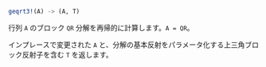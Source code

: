 ```julia
geqrt3!(A) -> (A, T)
```

行列 `A` のブロック `QR` 分解を再帰的に計算します。`A = QR`。

インプレースで変更された `A` と、分解の基本反射をパラメータ化する上三角ブロック反射子を含む `T` を返します。
